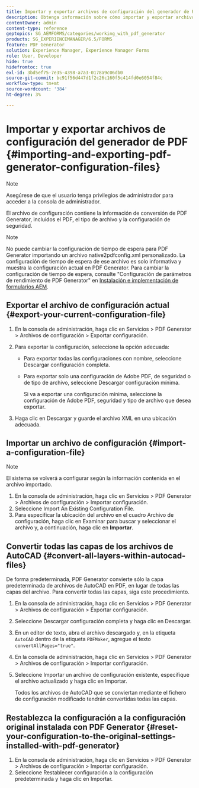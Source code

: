 ```yaml
---
title: Importar y exportar archivos de configuración del generador de PDF
description: Obtenga información sobre cómo importar y exportar archivos de configuración de PDF Generator.
contentOwner: admin
content-type: reference
geptopics: SG_AEMFORMS/categories/working_with_pdf_generator
products: SG_EXPERIENCEMANAGER/6.5/FORMS
feature: PDF Generator
solution: Experience Manager, Experience Manager Forms
role: User, Developer
hide: true
hidefromtoc: true
exl-id: 3bd5ef75-7e35-4398-a7a3-0178a9c06db0
source-git-commit: bc91f56d447d1f2c26c160f5c414fd0e6054f84c
workflow-type: tm+mt
source-wordcount: '384'
ht-degree: 3%

---
```


# Importar y exportar archivos de configuración del generador de PDF {#importing-and-exporting-pdf-generator-configuration-files}

>[!NOTE]
> 
> Asegúrese de que el usuario tenga privilegios de administrador para acceder a la consola de administrador.

El archivo de configuración contiene la información de conversión de PDF Generator, incluidos el PDF, el tipo de archivo y la configuración de seguridad.

>[!NOTE]
>
>No puede cambiar la configuración de tiempo de espera para PDF Generator importando un archivo native2pdfconfig.xml personalizado. La configuración de tiempo de espera de ese archivo es solo informativa y muestra la configuración actual en PDF Generator. Para cambiar la configuración de tiempo de espera, consulte &quot;Configuración de parámetros de rendimiento de PDF Generator&quot; en [Instalación e implementación de formularios AEM](https://www.adobe.com/go/learn_aemforms_installJBoss_63).

## Exportar el archivo de configuración actual {#export-your-current-configuration-file}

1. En la consola de administración, haga clic en Servicios > PDF Generator > Archivos de configuración > Exportar configuración.
1. Para exportar la configuración, seleccione la opción adecuada:

   * Para exportar todas las configuraciones con nombre, seleccione Descargar configuración completa.
   * Para exportar solo una configuración de Adobe PDF, de seguridad o de tipo de archivo, seleccione Descargar configuración mínima.

     Si va a exportar una configuración mínima, seleccione la configuración de Adobe PDF, seguridad y tipo de archivo que desea exportar.

1. Haga clic en Descargar y guarde el archivo XML en una ubicación adecuada.

## Importar un archivo de configuración {#import-a-configuration-file}

>[!NOTE]
>
>El sistema se volverá a configurar según la información contenida en el archivo importado.

1. En la consola de administración, haga clic en Servicios > PDF Generator > Archivos de configuración > Importar configuración.
1. Seleccione Import An Existing Configuration File.
1. Para especificar la ubicación del archivo en el cuadro Archivo de configuración, haga clic en Examinar para buscar y seleccionar el archivo y, a continuación, haga clic en **Importar**.

## Convertir todas las capas de los archivos de AutoCAD {#convert-all-layers-within-autocad-files}

De forma predeterminada, PDF Generator convierte sólo la capa predeterminada de archivos de AutoCAD en PDF, en lugar de todas las capas del archivo. Para convertir todas las capas, siga este procedimiento.

1. En la consola de administración, haga clic en Servicios > PDF Generator > Archivos de configuración > Exportar configuración.
1. Seleccione Descargar configuración completa y haga clic en Descargar.
1. En un editor de texto, abra el archivo descargado y, en la etiqueta `AutoCAD` dentro de la etiqueta `PDFMaker`, agregue el texto `convertAllPages="true"`.
1. En la consola de administración, haga clic en Servicios > PDF Generator > Archivos de configuración > Importar configuración.
1. Seleccione Importar un archivo de configuración existente, especifique el archivo actualizado y haga clic en Importar.

   Todos los archivos de AutoCAD que se conviertan mediante el fichero de configuración modificado tendrán convertidas todas las capas.

## Restablezca la configuración a la configuración original instalada con PDF Generator {#reset-your-configuration-to-the-original-settings-installed-with-pdf-generator}

1. En la consola de administración, haga clic en Servicios > PDF Generator > Archivos de configuración > Importar configuración.
1. Seleccione Restablecer configuración a la configuración predeterminada y haga clic en Importar.
